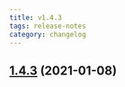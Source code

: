 ```yaml
---
title: v1.4.3
tags: release-notes
category: changelog
---
```

## [1.4.3](https://github.com/Samarium150/mirai-console-lolicon/compare/1.4.2...1.4.3) (2021-01-08)
